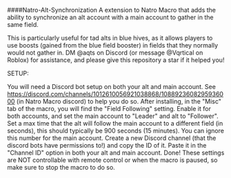 ####Natro-Alt-Synchronization
A extension to Natro Macro that adds the ability to synchronize an alt account with a main account to gather in the same field.

This is particularly useful for tad alts in blue hives, as it allows players to use boosts (gained from the blue field booster) in fields that they normally would not gather in. DM @aqts on Discord (or message @Vqrtical on Roblox) for assistance, and please give this repository a star if it helped you!

SETUP:

You will need a Discord bot setup on both your alt and main account. See https://discord.com/channels/1012610056921038868/1088923608295936000 (in Natro Macro discord) to help you do so.
After installing, in the "Misc" tab of the macro, you will find the "Field Following" setting. Enable it for both accounts, and set the main account to "Leader" and alt to "Follower".
Set a max time that the alt will follow the main account to a different field (in seconds), this should typically be 900 seconds (15 minutes). You can ignore this number for the main account.
Create a new Discord channel (that the discord bots have permissions to!) and copy the ID of it. Paste it in the "Channel ID" option in both your alt and main account.
Done! These settings are NOT controllable with remote control or when the macro is paused, so make sure to stop the macro to do so.

